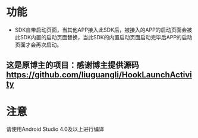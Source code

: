 # 功能
- SDK自带启动页面，当其他APP接入此SDK后，被接入的APP的启动页面会被此SDK内置的启动页面替换，当此SDK的内置启动页面启动完毕后APP的启动页面才会再次启动。
## 这是原博主的项目：感谢博主提供源码 https://github.com/liuguangli/HookLaunchActivity
# 注意
请使用Android Studio 4.0及以上进行编译